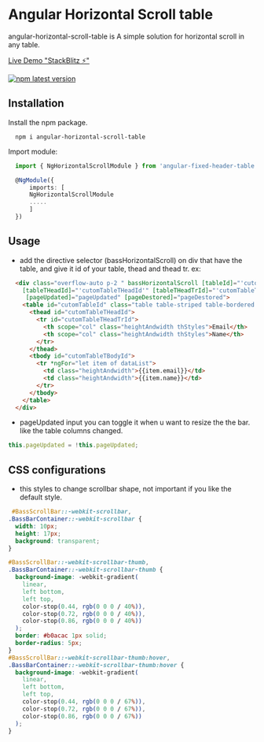 # Angular Horizontal Scroll table

angular-horizontal-scroll-table is A simple solution for horizontal scroll in any table.



[Live Demo "StackBlitz ⚡️"](https://stackblitz.com/edit/angular-ivy-4pgi6r)


<a href="https://www.npmjs.com/package/angular-horizontal-scroll-table"><img src="https://img.shields.io/badge/npm-v1.0.0-blue" alt="npm latest version" ></a>


## Installation

Install the npm package.
```
  npm i angular-horizontal-scroll-table
```
Import module:
```ts
  import { NgHorizontalScrollModule } from 'angular-fixed-header-table';

  @NgModule({
      imports: [
      NgHorizontalScrollModule
      .....
      ]
  })
```


## Usage

- add the directive selector (bassHorizontalScroll) on div that have the table, and give it id of your table, thead and thead tr.
  ex:
```html
  <div class="overflow-auto p-2 " bassHorizontalScroll [tableId]="'cutomTableId'"
    [tableTHeadId]="'cutomTableTHeadId'" [tableTHeadTrId]="'cutomTableTHeadTrId'"
     [pageUpdated]="pageUpdated" [pageDestored]="pageDestored">
    <table id="cutomTableId" class="table table-striped table-bordered table-hover">
      <thead id="cutomTableTHeadId">
        <tr id="cutomTableTHeadTrId">
          <th scope="col" class="heightAndwidth thStyles">Email</th>
          <th scope="col" class="heightAndwidth thStyles">Name</th>
        </tr>
      </thead>
      <tbody id="cutomTableTBodyId">
        <tr *ngFor="let item of dataList">
          <td class="heightAndwidth">{{item.email}}</td>
          <td class="heightAndwidth">{{item.name}}</td>
        </tr>
      </tbody>
    </table>
  </div>
```



- pageUpdated input you can toggle it when u want to resize the the bar.
    like the table columns changed.

```ts
this.pageUpdated = !this.pageUpdated;
```

## CSS configurations
- this styles to change scrollbar shape, not important if you like the default style.

```css
 #BassScrollBar::-webkit-scrollbar,
.BassBarContainer::-webkit-scrollbar {
  width: 10px;
  height: 17px;
  background: transparent;
}

#BassScrollBar::-webkit-scrollbar-thumb,
.BassBarContainer::-webkit-scrollbar-thumb {
  background-image: -webkit-gradient(
    linear,
    left bottom,
    left top,
    color-stop(0.44, rgb(0 0 0 / 40%)),
    color-stop(0.72, rgb(0 0 0 / 40%)),
    color-stop(0.86, rgb(0 0 0 / 40%))
  );
  border: #b0acac 1px solid;
  border-radius: 5px;
}
#BassScrollBar::-webkit-scrollbar-thumb:hover,
.BassBarContainer::-webkit-scrollbar-thumb:hover {
  background-image: -webkit-gradient(
    linear,
    left bottom,
    left top,
    color-stop(0.44, rgb(0 0 0 / 67%)),
    color-stop(0.72, rgb(0 0 0 / 67%)),
    color-stop(0.86, rgb(0 0 0 / 67%))
  );
}
```
